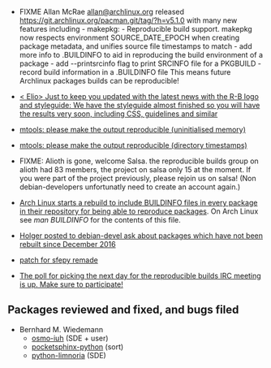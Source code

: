 * FIXME Allan McRae <allan@archlinux.org> released https://git.archlinux.org/pacman.git/tag/?h=v5.1.0 with many new features including
              - makepkg:
                - Reproducible build support. makepkg now respects environment
                  SOURCE_DATE_EPOCH when creating package metadata, and unifies
                  source file timestamps to match
                - add more info to .BUILDINFO to aid in reproducing the build
                  environment of a package
                - add --printsrcinfo flag to print SRCINFO file for a PKGBUILD
                - record build information in a .BUILDINFO file
 This means future Archlinux packages builds can be reproducible!

* [< Elio> Just to keep you updated with the latest news with the R-B logo and styleguide: We have the styleguide almost finished so you will have the results very soon, including CSS, guidelines and similar](IRC)

* [mtools: please make the output reproducible (uninitialised memory)](https://bugs.debian.org/900409)

* [mtools: please make the output reproducible (directory timestamps)](https://bugs.debian.org/900410)


* FIXME: Alioth is gone, welcome Salsa. the reproducible builds group on alioth had 83 members, the project on salsa only 15 at the moment. If you were part of the project previously, please rejoin us on salsa! (Non debian-developers unfortunatly need to create an account again.)

* [Arch Linux starts a rebuild to include BUILDINFO files in every package in their repository for being able to reproduce packages](https://www.archlinux.org/todo/buildinfo-rebuild/). On Arch Linux see *man BUILDINFO* for the contents of this file.

* [Holger posted to debian-devel ask about packages which have not been rebuilt since December 2016](https://lists.debian.org/debian-devel/2018/05/msg00499.html)

* [patch for sfepy remade](https://bugs.debian.org/882639#15)

* [The poll for picking the next day for the reproducible builds IRC meeting is up. Make sure to participate!](https://dudle.jmt.gr/rbmeetings/)

Packages reviewed and fixed, and bugs filed
-------------------------------------------

  * Bernhard M. Wiedemann
    * [osmo-iuh](https://gerrit.osmocom.org/#/c/osmo-iuh/+/9387) (SDE + user)
    * [pocketsphinx-python](https://github.com/cmusphinx/pocketsphinx-python/pull/42) (sort)
    * [python-limnoria](https://github.com/ProgVal/Limnoria/pull/1338) (SDE)
